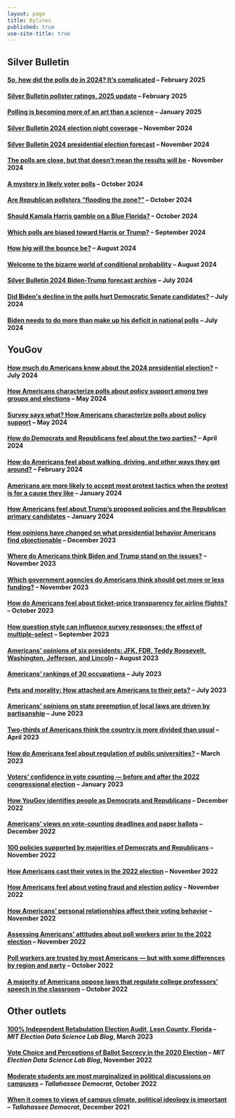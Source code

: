 ```yaml
---
layout: page
title: Bylines
published: true
use-site-title: true
---
```


## Silver Bulletin

#### [So, how did the polls do in 2024? It’s complicated](https://www.natesilver.net/p/so-how-did-the-polls-do-in-2024-its) – February 2025

#### [Silver Bulletin pollster ratings, 2025 update](https://www.natesilver.net/p/pollster-ratings-silver-bulletin) – February 2025

#### [Polling is becoming more of an art than a science](https://www.natesilver.net/p/polling-is-becoming-more-of-an-art) – January 2025

#### [Silver Bulletin 2024 election night coverage](https://www.natesilver.net/p/nate-silver-2024-president-election-polls-model) – November 2024

#### [Silver Bulletin 2024 presidential election forecast](https://www.natesilver.net/p/nate-silver-2024-president-election-polls-model) – November 2024

#### [The polls are close, but that doesn’t mean the results will be](https://www.natesilver.net/p/the-polls-are-close-but-that-doesnt) - November 2024

#### [A mystery in likely voter polls](https://www.natesilver.net/p/a-mystery-in-likely-voter-polls) – October 2024

#### [Are Republican pollsters “flooding the zone?”](https://www.natesilver.net/p/are-republican-pollsters-flooding) – October 2024

#### [Should Kamala Harris gamble on a Blue Florida?](https://www.natesilver.net/p/should-kamala-harris-gamble-on-a) – October 2024

#### [Which polls are biased toward Harris or Trump?](https://www.natesilver.net/p/which-polls-are-biased-toward-harris) – September 2024

#### [How big will the bounce be?](https://www.natesilver.net/p/how-big-will-the-bounce-be) – August 2024

#### [Welcome to the bizarre world of conditional probability](https://www.natesilver.net/p/welcome-to-the-bizarre-world-of-conditional) – August 2024

#### [Silver Bulletin 2024 Biden-Trump forecast archive](https://www.natesilver.net/p/silver-bulletin-2024-biden-trump) – July 2024

#### [Did Biden's decline in the polls hurt Democratic Senate candidates?](https://www.natesilver.net/p/did-bidens-decline-in-the-polls-hurt) – July 2024

#### [Biden needs to do more than make up his deficit in national polls](https://www.natesilver.net/p/biden-needs-to-do-more-than-make) – July 2024

## YouGov

#### [How much do Americans know about the 2024 presidential election?](https://today.yougov.com/politics/articles/49846-how-much-americans-know-about-2024-presidential-election-knowledge-poll) – July 2024

#### [How Americans characterize polls about policy support among two groups and elections](https://today.yougov.com/politics/articles/49449-how-americans-characterize-polls-policy-support-two-groups-elections-poll) – May 2024

#### [Survey says what? How Americans characterize polls about policy support](https://today.yougov.com/politics/articles/49379-how-americans-characterize-polls-about-policy-support) – May 2024

#### [How do Democrats and Republicans feel about the two parties?](https://today.yougov.com/politics/articles/49193-how-democrats-republicans-feel-about-democratic-republican-parties-poll) – April 2024

#### [How do Americans feel about walking, driving, and other ways they get around?](https://today.yougov.com/travel/articles/48782-how-americans-feel-about-walking-driving-and-other-transit) – February 2024

#### [Americans are more likely to accept most protest tactics when the protest is for a cause they like](https://today.yougov.com/politics/articles/48468-americans-accept-protest-tactics-causes-they-support-poll) – January 2024

#### [How Americans feel about Trump’s proposed policies and the Republican primary candidates](https://today.yougov.com/politics/articles/48354-how-americans-feel-about-trumps-proposed-policies) – January 2024

#### [How opinions have changed on what presidential behavior Americans find objectionable](https://today.yougov.com/politics/articles/48196-opinions-changed-presidential-behavior-polls-from-past) – December 2023

#### [Where do Americans think Biden and Trump stand on the issues?](https://today.yougov.com/politics/articles/47910-where-biden-and-trump-stand-on-the-issues) – November 2023

#### [Which government agencies do Americans think should get more or less funding?](https://today.yougov.com/politics/articles/47874-which-government-agencies-should-get-more-funding-poll) – November 2023

#### [How do Americans feel about ticket-price transparency for airline flights?](https://today.yougov.com/consumer/articles/47641-how-americans-feel-ticket-prices-transparency-airline-flights-poll) – October 2023

#### [How question style can influence survey responses: the effect of multiple-select](https://today.yougov.com/politics/articles/46070-poll-methodology-question-affect-survey-response) – September 2023

#### [Americans’ opinions of six presidents: JFK, FDR, Teddy Roosevelt, Washington, Jefferson, and Lincoln](https://today.yougov.com/politics/articles/45989-presidents-6-jfk-fdr-washington-jefferson-lincoln) – August 2023

#### [Americans’ rankings of 30 occupations](https://today.yougov.com/economy/articles/45927-americans-rank-30-occupations-pay-happiness-impact) – July 2023

#### [Pets and morality: How attached are Americans to their pets?](https://today.yougov.com/society/articles/45895-pets-morality-americans-attached-dogs-cats-poll) – July 2023

#### [Americans’ opinions on state preemption of local laws are driven by partisanship](https://today.yougov.com/politics/articles/45802-federal-state-local-laws-preemption-poll-partisan) – June 2023

#### [Two-thirds of Americans think the country is more divided than usual](https://today.yougov.com/politics/articles/45648-americans-think-country-more-divided-united-poll) – April 2023

#### [How do Americans feel about regulation of public universities?](https://today.yougov.com/politics/articles/45414-how-americans-feel-regulation-public-universities) – March 2023

#### [Voters’ confidence in vote counting — before and after the 2022 congressional election](https://today.yougov.com/politics/articles/44936-voters-confidence-vote-counting-2022-election) – January 2023

#### [How YouGov identifies people as Democrats and Republicans](https://today.yougov.com/politics/articles/44784-how-yougov-identify-democrat-republican-methods) – December 2022

#### [Americans’ views on vote-counting deadlines and paper ballots](https://today.yougov.com/politics/articles/44630-americans-vote-counting-deadline-paper-ballot-poll) – December 2022

#### [100 policies supported by majorities of Democrats and Republicans](https://today.yougov.com/politics/articles/44463-policies-supported-by-democrats-and-republicans) – November 2022

#### [How Americans cast their votes in the 2022 election](https://today.yougov.com/politics/articles/44440-how-americans-cast-their-votes-2022-election) – November 2022

#### [How Americans feel about voting fraud and election policy](https://today.yougov.com/politics/articles/44362-how-americans-feel-voting-fraud-election-policy) – November 2022

#### [How Americans’ personal relationships affect their voting behavior](https://today.yougov.com/politics/articles/44333-americans-personal-relationships-voting-behavior) – November 2022

#### [Assessing Americans’ attitudes about poll workers prior to the 2022 election](https://today.yougov.com/politics/articles/44267-american-opinion-poll-workers-election-2022) – November 2022

#### [Poll workers are trusted by most Americans — but with some differences by region and party](https://today.yougov.com/politics/articles/44183-poll-workers-are-trusted-most-americans-poll) – October 2022

#### [A majority of Americans oppose laws that regulate college professors’ speech in the classroom](https://today.yougov.com/politics/articles/44070-americans-oppose-laws-regulate-professor-speech) – October 2022

## Other outlets

#### [100% Independent Retabulation Election Audit, Leon County, Florida](https://electionlab.mit.edu/articles/100-independent-retabulation-election-audit-leon-county-florida) – *MIT Election Data Science Lab Blog*, March 2023

#### [Vote Choice and Perceptions of Ballot Secrecy in the 2020 Election](https://electionlab.mit.edu/articles/vote-choice-and-perceptions-ballot-secrecy-2020-election) – *MIT Election Data Science Lab Blog*, November 2022

#### [Moderate students are most marginalized in political discussions on campuses](https://eu.tallahassee.com/story/opinion/2022/10/16/moderate-students-most-marginalized-political-discussions-campuses/10490247002/) – *Tallahassee Democrat*, October 2022

#### [When it comes to views of campus climate, political ideology is important](https://eu.tallahassee.com/story/opinion/2021/12/10/when-comes-views-campus-climate-political-ideology-important-opinion/6442458001/) – *Tallahassee Democrat*, December 2021







